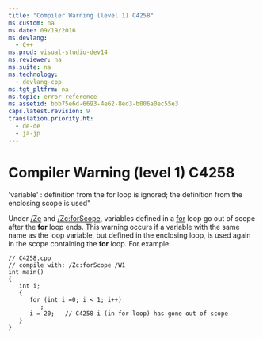 ```yaml
---
title: "Compiler Warning (level 1) C4258"
ms.custom: na
ms.date: 09/19/2016
ms.devlang: 
  - C++
ms.prod: visual-studio-dev14
ms.reviewer: na
ms.suite: na
ms.technology: 
  - devlang-cpp
ms.tgt_pltfrm: na
ms.topic: error-reference
ms.assetid: bbb75e6d-6693-4e62-8ed3-b006a0ec55e3
caps.latest.revision: 9
translation.priority.ht: 
  - de-de
  - ja-jp
---
```

# Compiler Warning (level 1) C4258
'variable' : definition from the for loop is ignored; the definition from the enclosing scope is used"  
  
 Under [/Ze](../Topic/-Za,%20-Ze%20\(Disable%20Language%20Extensions\).md) and [/Zc:forScope](../Topic/-Zc:forScope%20\(Force%20Conformance%20in%20for%20Loop%20Scope\).md), variables defined in a [for](../vs140/for-Statement--C---.md) loop go out of scope after the **for** loop ends. This warning occurs if a variable with the same name as the loop variable, but defined in the enclosing loop, is used again in the scope containing the **for** loop. For example:  
  
```  
// C4258.cpp  
// compile with: /Zc:forScope /W1  
int main()  
{  
   int i;  
   {  
      for (int i =0; i < 1; i++)  
         ;  
      i = 20;   // C4258 i (in for loop) has gone out of scope  
   }  
}  
```